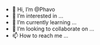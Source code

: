 
- 👋 Hi, I’m @Phavo
- 👀 I’m interested in ...
- 🌱 I’m currently learning ...
- 💞️ I’m looking to collaborate on ...
- 📫 How to reach me ...

<!---
Phavo/Phavo is a ✨ special ✨ repository because its `README.md` (this file) appears on your GitHub profile.
You can click the Preview link to take a look at your changes.
--->

